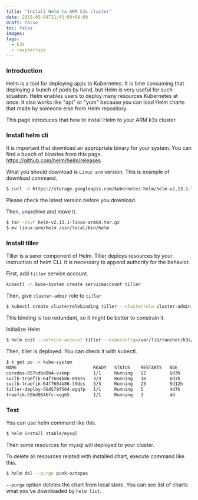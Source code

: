 ```yaml
---
title: "Install Helm to ARM k3s cluster"
date: 2019-05-04T21:43:09+09:00
draft: false
toc: false
images:
tags:
  - k3s
  - raspberrypi
---
```


### Introduction

Helm is a tool for deploying apps to Kubernetes. It is time consuming that deploying a bunch of pods by hand, but Helm is very useful for such situation. Helm enables users to deploy many resources Kubernetes at once. It also works like "apt" or "yum" because you can load Helm charts that made by someone else from Helm repository.

This page introduces that how to install Helm to your ARM k3s cluster.

### Install helm cli

It is important that download an appropriate binary for your system. You can find a bunch of binaries from this page.  
https://github.com/helm/helm/releases

What you should download is `Linux arm` version. This is example of download command.

```bash
$ curl -O https://storage.googleapis.com/kubernetes-helm/helm-v2.13.1-linux-arm64.tar.gz
```
Please check the latest version before you download.

Then, unarchive and move it.
```bash
$ tar -zxvf helm-v2.13.1-linux-arm64.tar.gz
$ mv linux-arm/helm /usr/local/bin/helm
```

### Install tiller

Tiller is a serer component of Helm. Tiller deploys resources by your instruction of helm CLI. It is necessary to append authority for the behavior.

First, add `tiller` service account.
```bash
kubectl -n kube-system create serviceaccount tiller
```

Then, give `cluster-admin` role to `tiller`
```bash
$ kubectl create clusterrolebinding tiller --clusterrole cluster-admin --serviceaccount=kube-system:tiller
```
This binding is too redundant, so it might be better to constrain it.

Initialize Helm
```bash
$ helm init --service-account tiller --kubeconfig=/var/lib/rancher/k3s/agent/kubeconfig.yaml --tiller-image jessestuart/tiller:latest-arm
```

Then, tiller is deployed. You can check it with kubectl.
```bash
$ k get po -n kube-system
NAME                             READY   STATUS    RESTARTS   AGE
coredns-857cdbd8b4-vskmp         1/1     Running   12         6d3h
svclb-traefik-64f7684b86-896zs   3/3     Running   38         6d3h
svclb-traefik-64f7684b86-t9dcs   3/3     Running   23         5d12h
tiller-deploy-564579f564-wgqfp   1/1     Running   5          4d7h
traefik-55bd9646fc-xqq65         1/1     Running   3          4d
```

### Test

You can use helm command like this.
```bash
$ helm install stable/mysql
```

Then some resources for mysql will deployed to your cluster.

To delete all resources related with installed chart, execute command like this.
```bash
$ helm del --purge punk-octopus
```

`--purge` option deletes the chart from local store. You can see list of charts what you've downloaded by `helm list`.


